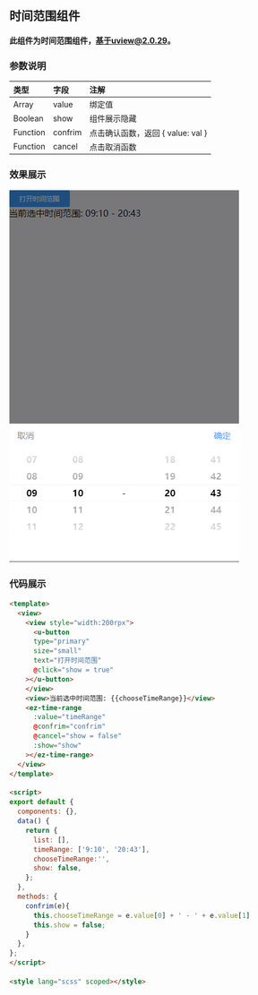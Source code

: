 ## 时间范围组件

#### 此组件为时间范围组件，基于uview@2.0.29。

### 参数说明

|类型|字段|注解|
|:-|:-|:-|
|Array|value|绑定值|
|Boolean|show|组件展示隐藏|
|Function|confrim|点击确认函数，返回 { value: val }|
|Function|cancel|点击取消函数|

### 效果展示
![组件](./static/ez-time-range.png)

### 代码展示
```html
<template>
  <view>
    <view style="width:200rpx">
      <u-button
      type="primary"
      size="small"
      text="打开时间范围"
      @click="show = true"
    ></u-button>
    </view>
    <view>当前选中时间范围: {{chooseTimeRange}}</view>
    <ez-time-range
      :value="timeRange"
      @confrim="confrim"
      @cancel="show = false"
      :show="show"
    ></ez-time-range>
  </view>
</template>

<script>
export default {
  components: {},
  data() {
    return {
      list: [],
      timeRange: ['9:10', '20:43'],
      chooseTimeRange:'',
      show: false,
    };
  },
  methods: {
    confrim(e){
      this.chooseTimeRange = e.value[0] + ' - ' + e.value[1]
      this.show = false;
    }
  },
};
</script>

<style lang="scss" scoped></style>

```